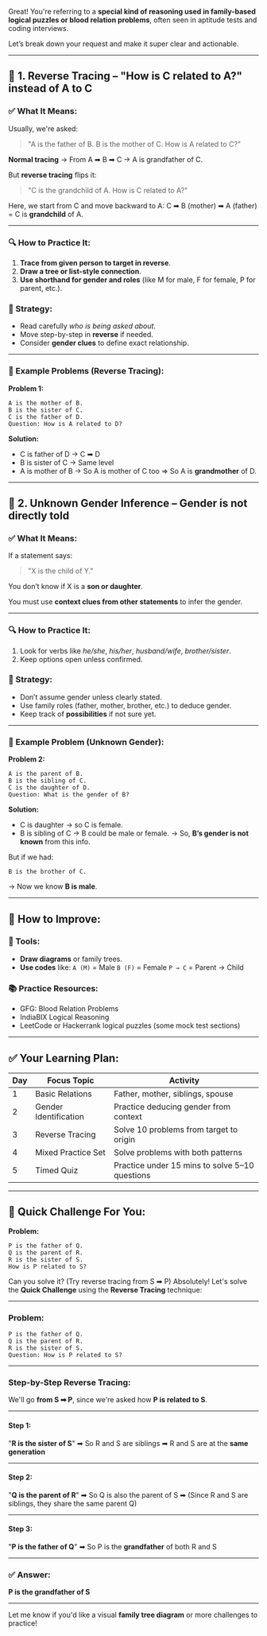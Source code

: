 Great! You're referring to a **special kind of reasoning used in family-based logical puzzles or blood relation problems**, often seen in aptitude tests and coding interviews.

Let’s break down your request and make it super clear and actionable.

---

## 🔁 1. **Reverse Tracing** – "How is C related to A?" instead of A to C

### ✅ What It Means:

Usually, we're asked:

> "A is the father of B. B is the mother of C. How is A related to C?"

**Normal tracing** → From A ➡ B ➡ C → A is grandfather of C.

But **reverse tracing** flips it:

> "C is the grandchild of A. How is C related to A?"

Here, we start from C and move backward to A:
C ➡ B (mother) ➡ A (father) = C is **grandchild** of A.

---

### 🔍 How to Practice It:

1. **Trace from given person to target in reverse**.
2. **Draw a tree or list-style connection**.
3. **Use shorthand for gender and roles** (like M for male, F for female, P for parent, etc.).

### 🧠 Strategy:

* Read carefully *who is being asked about*.
* Move step-by-step in **reverse** if needed.
* Consider **gender clues** to define exact relationship.

---

### 🧩 Example Problems (Reverse Tracing):

**Problem 1:**

```
A is the mother of B.  
B is the sister of C.  
C is the father of D.  
Question: How is A related to D?
```

**Solution:**

* C is father of D → C ➡ D
* B is sister of C → Same level
* A is mother of B → So A is mother of C too
  ⇒ So A is **grandmother** of D.

---

## 👤 2. **Unknown Gender Inference** – Gender is not directly told

### ✅ What It Means:

If a statement says:

> "X is the child of Y."

You don’t know if X is a **son or daughter**.

You must use **context clues from other statements** to infer the gender.

---

### 🔍 How to Practice It:

1. Look for verbs like *he/she*, *his/her*, *husband/wife*, *brother/sister*.
2. Keep options open unless confirmed.

### 🧠 Strategy:

* Don’t assume gender unless clearly stated.
* Use family roles (father, mother, brother, etc.) to deduce gender.
* Keep track of **possibilities** if not sure yet.

---

### 🧩 Example Problem (Unknown Gender):

**Problem 2:**

```
A is the parent of B.  
B is the sibling of C.  
C is the daughter of D.  
Question: What is the gender of B?
```

**Solution:**

* C is daughter → so C is female.
* B is sibling of C → B could be male or female.
  → So, **B’s gender is not known** from this info.

But if we had:

```
B is the brother of C.
```

→ Now we know **B is male**.

---

## 🧗 How to Improve:

### 🔧 Tools:

* **Draw diagrams** or family trees.
* **Use codes** like:
  `A (M)` = Male
  `B (F)` = Female
  `P → C` = Parent → Child

### 📚 Practice Resources:

* GFG: Blood Relation Problems
* IndiaBIX Logical Reasoning
* LeetCode or Hackerrank logical puzzles (some mock test sections)

---

## ✅ Your Learning Plan:

| Day | Focus Topic           | Activity                                       |
| --- | --------------------- | ---------------------------------------------- |
| 1   | Basic Relations       | Father, mother, siblings, spouse               |
| 2   | Gender Identification | Practice deducing gender from context          |
| 3   | Reverse Tracing       | Solve 10 problems from target to origin        |
| 4   | Mixed Practice Set    | Solve problems with both patterns              |
| 5   | Timed Quiz            | Practice under 15 mins to solve 5–10 questions |

---

## 🧪 Quick Challenge For You:

**Problem:**

```
P is the father of Q.  
Q is the parent of R.  
R is the sister of S.  
How is P related to S?
```

Can you solve it? (Try reverse tracing from S ➡ P)
Absolutely! Let's solve the **Quick Challenge** using the **Reverse Tracing** technique:

---

### **Problem:**

```
P is the father of Q.  
Q is the parent of R.  
R is the sister of S.  
Question: How is P related to S?
```

---

### **Step-by-Step Reverse Tracing:**

We'll go **from S ➡ P**, since we're asked how **P is related to S**.

---

#### Step 1:

"**R is the sister of S**"
➡ So R and S are siblings
➡ R and S are at the **same generation**

---

#### Step 2:

"**Q is the parent of R**"
➡ So Q is also the parent of S
➡ (Since R and S are siblings, they share the same parent Q)

---

#### Step 3:

"**P is the father of Q**"
➡ So P is the **grandfather** of both R and S

---

### ✅ **Answer:**

**P is the grandfather of S**

---

Let me know if you'd like a visual **family tree diagram** or more challenges to practice!
